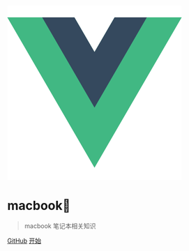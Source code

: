![logo](logo.png)

# macbook🤔

> macbook 笔记本相关知识

[GitHub](https://github.com/treecrow/docsify-books)
[开始](README.md)